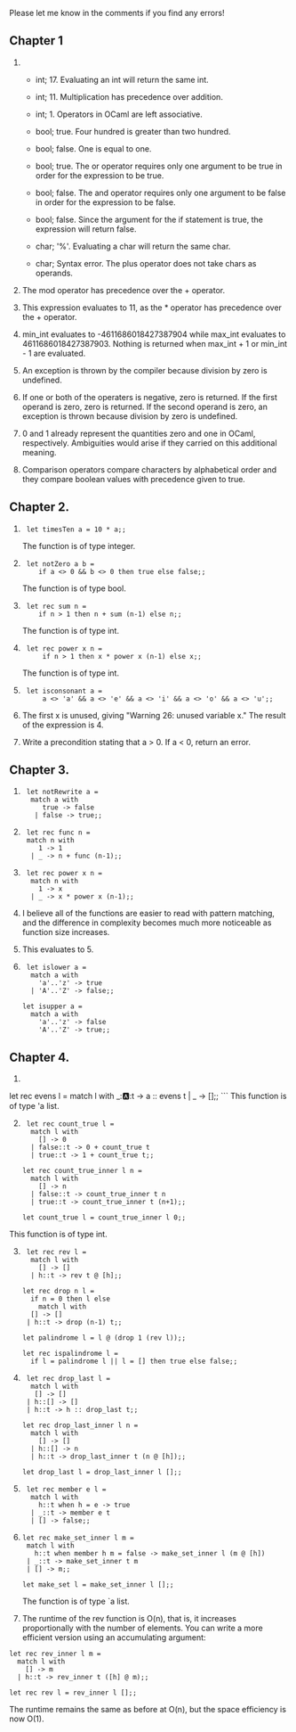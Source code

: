 ﻿Please let me know in the comments if you find any errors!

## Chapter 1

1. * int; 17. Evaluating an int will return the same int.
      
    * int; 11. Multiplication has precedence over addition.
      
    * int; 1. Operators in OCaml are left associative.
      
    * bool; true. Four hundred is greater than two hundred.
      
    * bool; false. One is equal to one.
      
    * bool; true. The or operator requires only one argument to be true in order for the expression to be true.
      
    * bool; false. The and operator requires only one argument to be false in order for the expression to be false.
      
    * bool; false. Since the argument for the if statement is true, the expression will return false.
      
    * char; '%'. Evaluating a char will return the same char.
      
    * char; Syntax error. The plus operator does not take chars as operands.

2. The mod operator has precedence over the + operator.

3. This expression evaluates to 11, as the * operator has precedence over the + operator.

4. min_int evaluates to -4611686018427387904 while max_int evaluates to 4611686018427387903. Nothing is returned when max_int + 1 or min_int - 1 are evaluated.

5. An exception is thrown by the compiler because division by zero is undefined.

6. If one or both of the operaters is negative, zero is returned. If the first operand is zero, zero is returned. If the second operand is zero, an exception is thrown because division by zero is undefined.

7. 0 and 1 already represent the quantities zero and one in OCaml, respectively. Ambiguities would arise if they carried on this additional meaning.

8. Comparison operators compare characters by alphabetical order and they compare boolean values with precedence given to true.

## Chapter 2.

1. ```
    let timesTen a = 10 * a;; 
    ```
   
    The function is of type integer.


2.  ```
     let notZero a b =
        if a <> 0 && b <> 0 then true else false;;
    ```
     The function is of type bool.

3.  ```
     let rec sum n =
        if n > 1 then n + sum (n-1) else n;;
    ```
       The function is of type int.

4. ```
    let rec power x n =
        if n > 1 then x * power x (n-1) else x;;
    ```
	 The function is of type int.

5. ```
    let isconsonant a =
        a <> 'a' && a <> 'e' && a <> 'i' && a <> 'o' && a <> 'u';;
    ```
6. The first x is unused, giving "Warning 26: unused variable x." The result of the expression is 4.

7. Write a precondition stating that a > 0. If a < 0, return an error. 

## Chapter 3.

1. ```
    let notRewrite a =
     match a with
        true -> false
      | false -> true;;
    ```
    
2. ```
    let rec func n =
    match n with
       1 -> 1
     | _ -> n + func (n-1);;
    ```
    
3. ```
    let rec power x n =
     match n with
       1 -> x
     | _ -> x * power x (n-1);;
    ```
    
4. I believe all of the functions are easier to read with pattern matching, and the difference in complexity becomes much more noticeable as function size increases.

5. This evaluates to 5.

6. ```
    let islower a =
     match a with
       'a'..'z' -> true
     | 'A'..'Z' -> false;;

   let isupper a =
     match a with
       'a'..'z' -> false
       'A'..'Z' -> true;;
    ```
    
## Chapter 4.

1. ```
 let rec evens l =
     match l with
       _::a::t -> a :: evens t
     | _ -> [];;
    ```
This function is of type 'a list.

2. ```
    let rec count_true l =
     match l with
       [] -> 0
     | false::t -> 0 + count_true t
     | true::t -> 1 + count_true t;;

   let rec count_true_inner l n =
     match l with
       [] -> n
     | false::t -> count_true_inner t n
     | true::t -> count_true_inner t (n+1);;

   let count_true l = count_true_inner l 0;;
    ```
This function is of type int.

3. ```
    let rec rev l =
     match l with
       [] -> []
     | h::t -> rev t @ [h];;

   let rec drop n l =
     if n = 0 then l else
       match l with
	 [] -> []
	| h::t -> drop (n-1) t;;

   let palindrome l = l @ (drop 1 (rev l));;

   let rec ispalindrome l =
     if l = palindrome l || l = [] then true else false;;
    ```
    
4. ```
    let rec drop_last l =
     match l with
      [] -> []
    | h::[] -> []
    | h::t -> h :: drop_last t;;

   let rec drop_last_inner l n =
     match l with
       [] -> []
     | h::[] -> n
     | h::t -> drop_last_inner t (n @ [h]);;

   let drop_last l = drop_last_inner l [];;
    ```
    
5. ```
    let rec member e l =
     match l with 
       h::t when h = e -> true
     | _::t -> member e t
     | [] -> false;;
    ```
6.  ```
    let rec make_set_inner l m =
     match l with
       h::t when member h m = false -> make_set_inner l (m @ [h])
     | _::t -> make_set_inner t m
     | [] -> m;;  
    
    let make_set l = make_set_inner l [];;
    ```
    The function is of type `a list.
7. The runtime of the rev function is O(n), that is, it increases proportionally with the number of elements. You can write a more efficient version using an accumulating argument:
```
let rec rev_inner l m =
  match l with
    [] -> m
  | h::t -> rev_inner t ([h] @ m);;

let rec rev l = rev_inner l [];;
```
The runtime remains the same as before at O(n), but the space efficiency is now O(1).